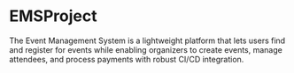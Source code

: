 # EMSProject
The Event Management System is a lightweight platform that lets users find and register for events while enabling organizers to create events, manage attendees, and process payments with robust CI/CD integration.
